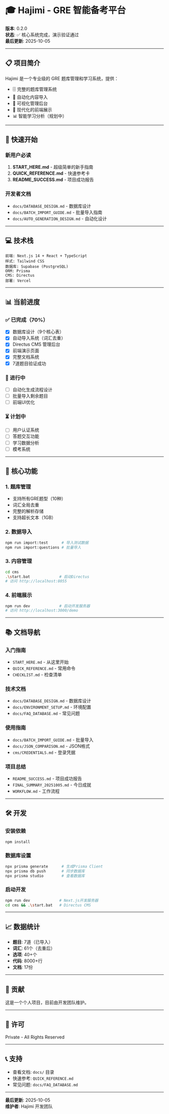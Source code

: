 # 🎓 Hajimi - GRE 智能备考平台

**版本**: 0.2.0  
**状态**: ✅ 核心系统完成，演示验证通过  
**最后更新**: 2025-10-05

---

## 📋 项目简介

Hajimi 是一个专业级的 GRE 题库管理和学习系统，提供：
- 🗄️ 完整的题库管理系统
- 🤖 自动化内容导入
- 🎨 可视化管理后台
- 📱 现代化的前端展示
- 📊 智能学习分析（规划中）

---

## 🚀 快速开始

### 新用户必读

1. **START_HERE.md** - 超级简单的新手指南
2. **QUICK_REFERENCE.md** - 快速参考卡
3. **README_SUCCESS.md** - 项目成功报告

### 开发者文档

- `docs/DATABASE_DESIGN.md` - 数据库设计
- `docs/BATCH_IMPORT_GUIDE.md` - 批量导入指南
- `docs/AUTO_GENERATION_DESIGN.md` - 自动化设计

---

## 💻 技术栈

```
前端: Next.js 14 + React + TypeScript
样式: Tailwind CSS
数据库: Supabase (PostgreSQL)
ORM: Prisma
CMS: Directus
部署: Vercel
```

---

## 📊 当前进度

### ✅ 已完成（70%）

- [x] 数据库设计（9个核心表）
- [x] 自动导入系统（词汇去重）
- [x] Directus CMS 管理后台
- [x] 前端演示页面
- [x] 完整文档系统
- [x] 7道题目验证成功

### 🔄 进行中

- [ ] 自动化生成流程设计
- [ ] 批量导入剩余题目
- [ ] 前端UI优化

### ⏳ 计划中

- [ ] 用户认证系统
- [ ] 答题交互功能
- [ ] 学习数据分析
- [ ] 模考系统

---

## 🎯 核心功能

### 1. 题库管理
- 支持所有GRE题型（10种）
- 词汇全局去重
- 完整的解析存储
- 支持超长文本（1GB）

### 2. 数据导入
```bash
npm run import:test      # 导入测试数据
npm run import:questions # 批量导入
```

### 3. 内容管理
```bash
cd cms
.\start.bat             # 启动Directus
# 访问 http://localhost:8055
```

### 4. 前端展示
```bash
npm run dev             # 启动开发服务器
# 访问 http://localhost:3000/demo
```

---

## 📚 文档导航

### 入门指南
- `START_HERE.md` - 从这里开始
- `QUICK_REFERENCE.md` - 常用命令
- `CHECKLIST.md` - 检查清单

### 技术文档
- `docs/DATABASE_DESIGN.md` - 数据库设计
- `docs/ENVIRONMENT_SETUP.md` - 环境配置
- `docs/FAQ_DATABASE.md` - 常见问题

### 使用指南
- `docs/BATCH_IMPORT_GUIDE.md` - 批量导入
- `docs/JSON_COMPARISON.md` - JSON格式
- `cms/CREDENTIALS.md` - 登录凭据

### 项目总结
- `README_SUCCESS.md` - 项目成功报告
- `FINAL_SUMMARY_20251005.md` - 今日成就
- `WORKFLOW.md` - 工作流程

---

## 🛠️ 开发

### 安装依赖
```bash
npm install
```

### 数据库设置
```bash
npx prisma generate      # 生成Prisma Client
npx prisma db push       # 同步数据库
npx prisma studio        # 查看数据库
```

### 启动开发
```bash
npm run dev             # Next.js开发服务器
cd cms && .\start.bat   # Directus CMS
```

---

## 📈 数据统计

- **题目**: 7道（已导入）
- **词汇**: 61个（去重后）
- **选项**: 40+个
- **代码**: 8000+行
- **文档**: 17份

---

## 🤝 贡献

这是一个个人项目，目前由开发团队维护。

---

## 📝 许可

Private - All Rights Reserved

---

## 📞 支持

- 查看文档: `docs/` 目录
- 快速参考: `QUICK_REFERENCE.md`
- 常见问题: `docs/FAQ_DATABASE.md`

---

**最后更新**: 2025-10-05  
**维护者**: Hajimi 开发团队
